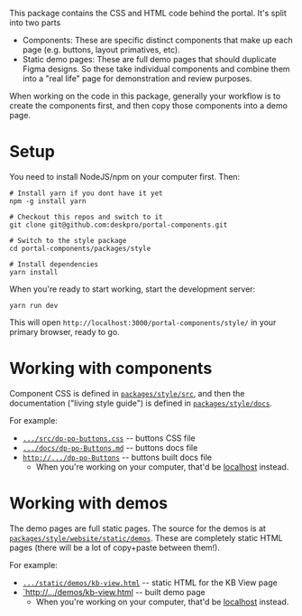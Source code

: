 This package contains the CSS and HTML code behind the portal. It's split into two parts

* Components: These are specific distinct components that make up each page (e.g. buttons, layout primatives, etc).
* Static demo pages: These are full demo pages that should duplicate Figma designs. So these take individual components
and combine them into a "real life" page for demonstration and review purposes.

When working on the code in this package, generally your workflow is to create the components first, and then
copy those components into a demo page.

# Setup

You need to install NodeJS/npm on your computer first. Then:

```
# Install yarn if you dont have it yet
npm -g install yarn

# Checkout this repos and switch to it
git clone git@github.com:deskpro/portal-components.git

# Switch to the style package
cd portal-components/packages/style

# Install dependencies
yarn install
```

When you're ready to start working, start the development server:

```
yarn run dev
```

This will open `http://localhost:3000/portal-components/style/` in your primary browser, ready to go.

# Working with components

Component CSS is defined in [`packages/style/src`](https://github.com/deskpro/portal-components/blob/develop/packages/style/src), and then the documentation ("living style guide") is defined in
[`packages/style/docs`](https://github.com/deskpro/portal-components/blob/develop/packages/style/docs).

For example:

* [`.../src/dp-po-buttons.css`](https://github.com/deskpro/portal-components/blob/develop/packages/style/src/components/dp-po-buttons.css) -- buttons CSS file
* [`.../docs/dp-po-Buttons.md`](https://github.com/deskpro/portal-components/blob/develop/packages/style/docs/components/dp-po-Buttons.md) -- buttons docs file
* [`http://.../dp-po-Buttons`](https://deskpro.github.io/portal-components/style/docs/components/dp-po-Buttons) -- buttons built docs file
  * When you're working on your computer, that'd be [localhost](http://localhost:3000/portal-components/style/docs/components/dp-po-Buttons) instead.



# Working with demos

The demo pages are full static pages. The source for the demos is at [`packages/style/website/static/demos`](https://github.com/deskpro/portal-components/blob/develop/packages/style/website/static/demos). These are completely static HTML pages (there will be a lot of copy+paste between them!).

For example:

* [`.../static/demos/kb-view.html`](https://github.com/deskpro/portal-components/blob/develop/packages/style/website/static/demos/kb-view.html) -- static HTML for the KB View page
* [`http://.../demos/kb-view.html](https://deskpro.github.io/portal-components/style/demos/kb-view.html) -- built demo page
  * When you're working on your computer, that'd be [localhost](http://localhost:3000/portal-components/style/demos/kb-view.html) instead.
